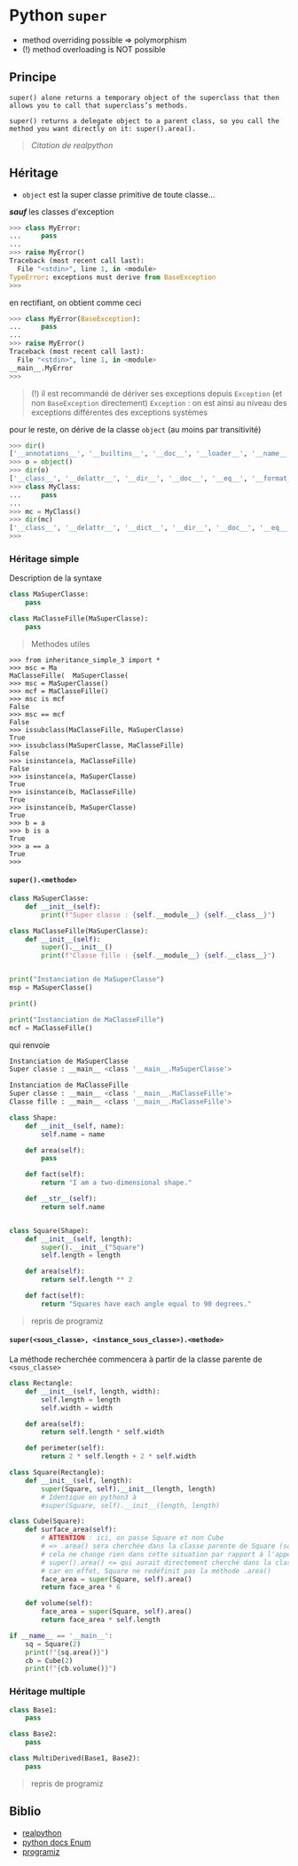 # Python `super`

- method overriding possible => polymorphism
- (!) method overloading is NOT possible

## Principe

```text
super() alone returns a temporary object of the superclass that then allows you to call that superclass’s methods.
```

```text
super() returns a delegate object to a parent class, so you call the method you want directly on it: super().area().
```

> _Citation de realpython_

## Héritage

- `object` est la super classe primitive de toute classe...

***sauf*** les classes d'exception

```python
>>> class MyError:
...     pass
...
>>> raise MyError()
Traceback (most recent call last):
  File "<stdin>", line 1, in <module>
TypeError: exceptions must derive from BaseException
>>>
```

en rectifiant, on obtient comme ceci

```python
>>> class MyError(BaseException):
...     pass
...
>>> raise MyError()
Traceback (most recent call last):
  File "<stdin>", line 1, in <module>
__main__.MyError
>>>
```

> (!) il est recommandé de dériver ses exceptions depuis `Exception` (et non `BaseException` directement)
> `Exception` : on est ainsi au niveau des exceptions différentes des exceptions systèmes

pour le reste, on dérive de la classe `object` (au moins par transitivité)

```python
>>> dir()
['__annotations__', '__builtins__', '__doc__', '__loader__', '__name__', '__package__', '__spec__']
>>> o = object()
>>> dir(o)
['__class__', '__delattr__', '__dir__', '__doc__', '__eq__', '__format__', '__ge__', '__getattribute__', '__gt__', '__hash__', '__init__', '__init_subclass__', '__le__', '__lt__', '__ne__', '__new__', '__reduce__', '__reduce_ex__', '__repr__', '__setattr__', '__sizeof__', '__str__', '__subclasshook__']
>>> class MyClass:
...     pass
...
>>> mc = MyClass()
>>> dir(mc)
['__class__', '__delattr__', '__dict__', '__dir__', '__doc__', '__eq__', '__format__', '__ge__', '__getattribute__', '__gt__', '__hash__', '__init__', '__init_subclass__', '__le__', '__lt__', '__module__', '__ne__', '__new__', '__reduce__', '__reduce_ex__', '__repr__', '__setattr__', '__sizeof__', '__str__', '__subclasshook__', '__weakref__']
>>>
```

### Héritage simple

Description de la syntaxe

```python
class MaSuperClasse:
    pass

class MaClasseFille(MaSuperClasse):
    pass
```

> Methodes utiles

```python3
>>> from inheritance_simple_3 import *
>>> msc = Ma
MaClasseFille(  MaSuperClasse(
>>> msc = MaSuperClasse()
>>> mcf = MaClasseFille()
>>> msc is mcf
False
>>> msc == mcf
False
>>> issubclass(MaClasseFille, MaSuperClasse)
True
>>> issubclass(MaSuperClasse, MaClasseFille)
False
>>> isinstance(a, MaClasseFille)
False
>>> isinstance(a, MaSuperClasse)
True
>>> isinstance(b, MaClasseFille)
True
>>> isinstance(b, MaSuperClasse)
True
>>> b = a
>>> b is a
True
>>> a == a
True
>>>
```

#### `super().<methode>`

```python
class MaSuperClasse:
    def __init__(self):
        print(f"Super classe : {self.__module__} {self.__class__}")

class MaClasseFille(MaSuperClasse):
    def __init__(self):
        super().__init__()
        print(f"Classe fille : {self.__module__} {self.__class__}")


print("Instanciation de MaSuperClasse")
msp = MaSuperClasse()

print()

print("Instanciation de MaClasseFille")
mcf = MaClasseFille()
```

qui renvoie

```bash
Instanciation de MaSuperClasse
Super classe : __main__ <class '__main__.MaSuperClasse'>

Instanciation de MaClasseFille
Super classe : __main__ <class '__main__.MaClasseFille'>
Classe fille : __main__ <class '__main__.MaClasseFille'>
```

```python
class Shape:
    def __init__(self, name):
        self.name = name

    def area(self):
        pass

    def fact(self):
        return "I am a two-dimensional shape."

    def __str__(self):
        return self.name


class Square(Shape):
    def __init__(self, length):
        super().__init__("Square")
        self.length = length

    def area(self):
        return self.length ** 2

    def fact(self):
        return "Squares have each angle equal to 90 degrees."
```

> repris de programiz

#### `super(<sous_classe>, <instance_sous_classe>).<methode>`

La méthode <methode> recherchée commencera à partir de la classe parente de `<sous_classe>`

```python
class Rectangle:
    def __init__(self, length, width):
        self.length = length
        self.width = width

    def area(self):
        return self.length * self.width

    def perimeter(self):
        return 2 * self.length + 2 * self.width

class Square(Rectangle):
    def __init__(self, length):
        super(Square, self).__init__(length, length)
        # Identique en python3 à
        #super(Square, self).__init__(length, length)

class Cube(Square):
    def surface_area(self):
        # ATTENTION : ici, on passe Square et non Cube
        # => .area() sera cherchée dans la classe parente de Square (soit Rectangle)
        # cela ne change rien dans cette situation par rapport à l'appel
        # super().area() <= qui aurait directement cherché dans la classe parente de Cube (soit Square)
        # car en effet, Square ne redéfinit pas la méthode .area()
        face_area = super(Square, self).area()
        return face_area * 6

    def volume(self):
        face_area = super(Square, self).area()
        return face_area * self.length

if __name__ == '__main__':
    sq = Square(2)
    print(f"{sq.area()}")
    cb = Cube(2)
    print(f"{cb.volume()}")
```

### Héritage multiple

```python
class Base1:
    pass

class Base2:
    pass

class MultiDerived(Base1, Base2):
    pass
```
> repris de programiz

## Biblio

- [realpython](https://realpython.com/lessons/super-and-inheritance-hierarchy/)
- [python docs Enum](https://docs.python.org/3/library/enum.html)
- [programiz](https://www.programiz.com/python-programming/multiple-inheritance)
